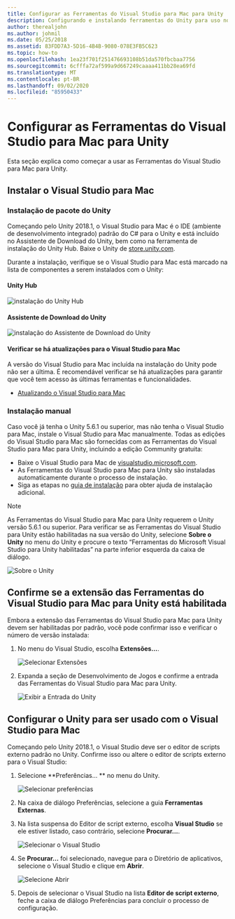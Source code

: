 ```yaml
---
title: Configurar as Ferramentas do Visual Studio para Mac para Unity
description: Configurando e instalando ferramentas do Unity para uso no Visual Studio para Mac
author: therealjohn
ms.author: johmil
ms.date: 05/25/2018
ms.assetid: 83FDD7A3-5D16-4B4B-9080-078E3FB5C623
ms.topic: how-to
ms.openlocfilehash: 1ea23f701f251476693108b51da570fbcbaa7756
ms.sourcegitcommit: 6cfffa72af599a9d667249caaaa411bb28ea69fd
ms.translationtype: MT
ms.contentlocale: pt-BR
ms.lasthandoff: 09/02/2020
ms.locfileid: "85950433"
---
```

# <a name="set-up-visual-studio-for-mac-tools-for-unity"></a>Configurar as Ferramentas do Visual Studio para Mac para Unity

Esta seção explica como começar a usar as Ferramentas do Visual Studio para Mac para Unity.

## <a name="install-visual-studio-for-mac"></a>Instalar o Visual Studio para Mac

### <a name="unity-bundled-installation"></a>Instalação de pacote do Unity

Começando pelo Unity 2018.1, o Visual Studio para Mac é o IDE (ambiente de desenvolvimento integrado) padrão do C# para o Unity e está incluído no Assistente de Download do Unity, bem como na ferramenta de instalação do Unity Hub. Baixe o Unity de [store.unity.com](https://store.unity.com/).

Durante a instalação, verifique se o Visual Studio para Mac está marcado na lista de componentes a serem instalados com o Unity:

#### <a name="unity-hub"></a>Unity Hub

![instalação do Unity Hub](media/setup-vsmac-tools-unity-image7.png)

#### <a name="unity-download-assistant"></a>Assistente de Download do Unity

![instalação do Assistente de Download do Unity](media/setup-vsmac-tools-unity-image8.png)

#### <a name="check-for-updates-to-visual-studio-for-mac"></a>Verificar se há atualizações para o Visual Studio para Mac

A versão do Visual Studio para Mac incluída na instalação do Unity pode não ser a última. É recomendável verificar se há atualizações para garantir que você tem acesso às últimas ferramentas e funcionalidades.

* [Atualizando o Visual Studio para Mac](update.md)

### <a name="manual-installation"></a>Instalação manual

Caso você já tenha o Unity 5.6.1 ou superior, mas não tenha o Visual Studio para Mac, instale o Visual Studio para Mac manualmente. Todas as edições do Visual Studio para Mac são fornecidas com as Ferramentas do Visual Studio para Mac para Unity, incluindo a edição Community gratuita:

* Baixe o Visual Studio para Mac de [visualstudio.microsoft.com](https://visualstudio.microsoft.com/).
* As Ferramentas do Visual Studio para Mac para Unity são instaladas automaticamente durante o processo de instalação.
* Siga as etapas no [guia de instalação](/visualstudio/mac/installation/?view=vsmac-2017) para obter ajuda de instalação adicional.

> [!NOTE]
> As Ferramentas do Visual Studio para Mac para Unity requerem o Unity versão 5.6.1 ou superior. Para verificar se as Ferramentas do Visual Studio para Unity estão habilitadas na sua versão do Unity, selecione **Sobre o Unity** no menu do Unity e procure o texto “Ferramentas do Microsoft Visual Studio para Unity habilitadas” na parte inferior esquerda da caixa de diálogo.
>
> ![Sobre o Unity](media/setup-vsmac-tools-unity-image3.png)

## <a name="confirm-that-the-visual-studio-for-mac-tools-for-unity-extension-is-enabled"></a>Confirme se a extensão das Ferramentas do Visual Studio para Mac para Unity está habilitada

Embora a extensão das Ferramentas do Visual Studio para Mac para Unity devem ser habilitadas por padrão, você pode confirmar isso e verificar o número de versão instalada:

1. No menu do Visual Studio, escolha **Extensões...**.

   ![Selecionar Extensões](media/setup-vsmac-tools-unity-image1.png)

2. Expanda a seção de Desenvolvimento de Jogos e confirme a entrada das Ferramentas do Visual Studio para Mac para Unity.

   ![Exibir a Entrada do Unity](media/setup-vsmac-tools-unity-image2.png)

## <a name="configure-unity-for-use-with-visual-studio-for-mac"></a>Configurar o Unity para ser usado com o Visual Studio para Mac

Começando pelo Unity 2018.1, o Visual Studio deve ser o editor de scripts externo padrão no Unity. Confirme isso ou altere o editor de scripts externo para o Visual Studio:

1. Selecione **Preferências... ** no menu do Unity.

   ![Selecionar preferências](media/setup-vsmac-tools-unity-image4.png)

2. Na caixa de diálogo Preferências, selecione a guia **Ferramentas Externas**.

3. Na lista suspensa do Editor de script externo, escolha **Visual Studio** se ele estiver listado, caso contrário, selecione **Procurar...**.

   ![Selecionar o Visual Studio](media/setup-vsmac-tools-unity-image5.png)

4. Se **Procurar...** foi selecionado, navegue para o Diretório de aplicativos, selecione o Visual Studio e clique em **Abrir**.

   ![Selecione Abrir](media/setup-vsmac-tools-unity-image6.png)

5. Depois de selecionar o Visual Studio na lista **Editor de script externo**, feche a caixa de diálogo Preferências para concluir o processo de configuração.
